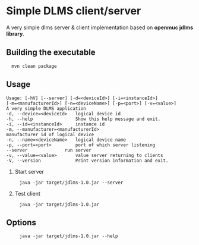 # Simple DLMS client/server

A very simple dlms server & client implementation based on <b>openmuc jdlms library</b>.

## Building the executable

```shell
  mvn clean package
```


## Usage

```
Usage: [-hV] [--server] [-d=<deviceId>] [-i=<instanceId>]
[-m=<manufacturerId>] [-n=<deviceName>] [-p=<port>] [-v=<value>]
A very simple DLMS application
-d, --device=<deviceId>   logical device id
-h, --help                Show this help message and exit.
-i, --id=<instanceId>     instance id
-m, --manufacturer=<manufacturerId>
manufacturer id of logical device
-n, --name=<deviceName>   logical device name
-p, --port=<port>         port of which server listening
--server              run server
-v, --value=<value>       value server returning to clients
-V, --version             Print version information and exit.
```


1. Start server

```shell
     java -jar target/jdlms-1.0.jar --server
```

2. Test client

```shell
     java -jar target/jdlms-1.0.jar 
```

## Options

```shell
     java -jar target/jdlms-1.0.jar --help
```